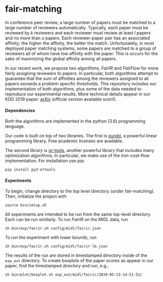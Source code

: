 # fair-matching
In conference peer review, a large number of papers must be matched to a
large number of reviewers automatically. Typically, each paper must be reviewed
by _k_ reviewers and each reviewer must review at least _l_ papers and no more
than _u_ papers. Each reviewer-paper pair has an associated affinity; the higher
the affinity, the better the match. Unfortunately, in most deployed paper
matching systems, some papers are matched to a group of reviewers all of whom
have low affinity with the paper.  This is occurs for the sake of maximizing the
global affinity among all papers.

In our recent work, we propose two algorithms, _FairIR_ and _FairFlow_ for more
fairly assigning reviewers to papers.  In particular, both algorithms attempt to
guarantee that the sum of affinities among the reviewers assigned to all papers
exceeds a problem specific thresholds. This repository includes our
implementation of both algorithms, plus some of the data needed to reproduce our
experimental results. More technical details appear in our KDD 2019 paper: [arXiv](https://arxiv.org/abs/1905.11924) (official version available soon!).

#### Dependencies

Both the algorithms are implemented in the python (3.6) programming language.

Our code is built on top of two libraries. The first is
[gurobi](http://www.gurobi.com/), a powerful linear programming library. Free
academic licenses are available.

The second library is [or-tools](https://developers.google.com/optimization/),
another powerful library that includes many optimization algorithms. In
particular, we make use of the min-cost-flow implementation. For installation
use pip:

`pip install py3-ortools`

#### Experiments

To begin, change directory to the top level directory (under fair-matching).
Then, initialize the project with

`source bin/setup.sh`

All experiments are intended to be run from the same top-level directory.  Each
can be run similarly. To run _FairIR_ on the MIDL data, run

`sh bin/exp/fairir.sh config/midl/fairir.json`

To run the experiment with lower bounds, run

`sh bin/exp/fairir.sh config/midl/fairir-lb.json`

The results of the run are stored in timestamped directory inside of the
`exp_out` directory.  To create boxplots of the paper scores as appear in our
paper, find the timestamped directory and run, e.g.,

`sh bin/plot/boxplot.sh exp_out/midl/fairir/2019-05-13-14-51-51/`